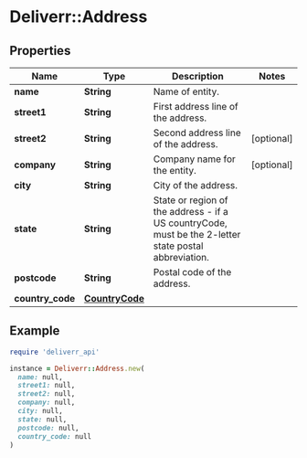 # Deliverr::Address

## Properties

| Name | Type | Description | Notes |
| ---- | ---- | ----------- | ----- |
| **name** | **String** | Name of entity. |  |
| **street1** | **String** | First address line of the address. |  |
| **street2** | **String** | Second address line of the address. | [optional] |
| **company** | **String** | Company name for the entity. | [optional] |
| **city** | **String** | City of the address. |  |
| **state** | **String** | State or region of the address - if a US countryCode, must be the 2-letter state postal abbreviation. |  |
| **postcode** | **String** | Postal code of the address. |  |
| **country_code** | [**CountryCode**](CountryCode.md) |  |  |

## Example

```ruby
require 'deliverr_api'

instance = Deliverr::Address.new(
  name: null,
  street1: null,
  street2: null,
  company: null,
  city: null,
  state: null,
  postcode: null,
  country_code: null
)
```

